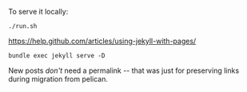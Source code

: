 To serve it locally:

    ./run.sh

https://help.github.com/articles/using-jekyll-with-pages/

    bundle exec jekyll serve -D

New posts *don't* need a permalink -- that was just for preserving links during migration from pelican.

